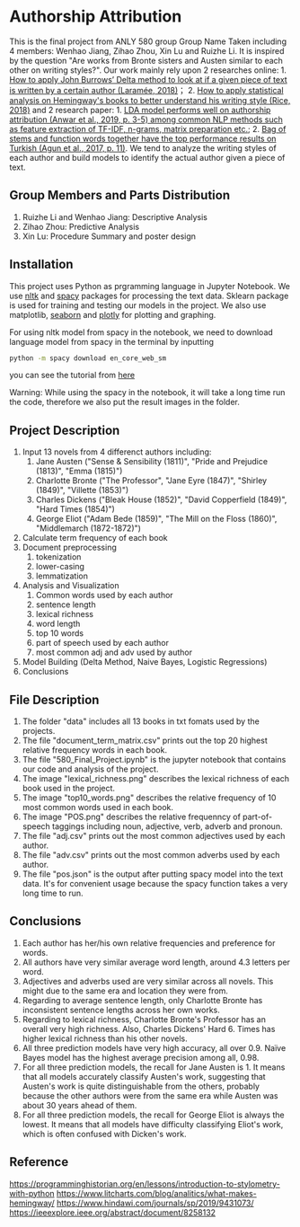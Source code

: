 # Authorship Attribution

This is the final project from ANLY 580 group Group Name Taken including 4 members: Wenhao Jiang, Zihao Zhou, Xin Lu and Ruizhe Li. It is inspired by the question "Are works from Bronte sisters and Austen similar to each other on writing styles?". Our work mainly rely upon 2 researches online: 1. [How to apply John Burrows’ Delta method to look at if a given piece of text is written by a certain author (Laramée, 2018)](https://programminghistorian.org/en/lessons/introduction-to-stylometry-with-python)； 2. [How to apply statistical analysis on Hemingway's books to better understand his writing style (Rice, 2018)](https://www.litcharts.com/blog/analitics/what-makes-hemingway/
) and 2 research paper: 1. [LDA model performs well on authorship attribution (Anwar et al., 2019, p. 3-5) among common NLP methods such as feature extraction of TF-IDF, n-grams, matrix preparation etc.](https://www.hindawi.com/journals/sp/2019/9431073/); 2. [Bag of stems and function words together have the top performance results on Turkish (Agun et al., 2017, p. 11)](https://ieeexplore.ieee.org/abstract/document/8258132). We tend to analyze the writing styles of each author and build models to identify the actual author given a piece of text. 

## Group Members and Parts Distribution
1. Ruizhe Li and Wenhao Jiang: Descriptive Analysis
2. Zihao Zhou: Predictive Analysis
3. Xin Lu: Procedure Summary and poster design

## Installation

This project uses Python as prgramming language in Jupyter Notebook. We use [nltk](https://www.nltk.org/) and [spacy](https://spacy.io/usage) packages for processing the text data. Sklearn package is used for training and testing our models in the project. We also use matplotlib, [seaborn](https://seaborn.pydata.org/) and [plotly](https://plot.ly/python/) for plotting and graphing. 

For using nltk model from spacy in the notebook, we need to download language model from spacy in the terminal by inputting 
```bash
python -m spacy download en_core_web_sm
```
you can see the tutorial from [here](https://spacy.io/usage/models)

Warning: While using the spacy in the notebook, it will take a long time run the code, therefore we also put the result images in the folder.

## Project Description

1. Input 13 novels from 4 differenct authors including:
   1. Jane Austen ("Sense & Sensibility (1811)", "Pride and Prejudice (1813)", "Emma (1815)")
   2. Charlotte Bronte ("The Professor", "Jane Eyre (1847)", "Shirley (1849)", "Villette (1853)")
   3. Charles Dickens ("Bleak House (1852)", "David Copperfield (1849)", "Hard Times (1854)")
   4. George Eliot ("Adam Bede (1859)", "The Mill on the Floss (1860)", "Middlemarch (1872-1872)")
2. Calculate term frequency of each book
3. Document preprocessing
   1. tokenization
   2. lower-casing 
   3. lemmatization
4. Analysis and Visualization 
   1. Common words used by each author
   2. sentence length
   3. lexical richness 
   4. word length
   5. top 10 words 
   6. part of speech used by each author
   7. most common adj and adv used by author
5. Model Building (Delta Method, Naive Bayes, Logistic Regressions)
6. Conclusions

## File Description

1. The folder "data" includes all 13 books in txt fomats used by the projects.
2. The file "document_term_matrix.csv" prints out the top 20 highest relative frequency words in each book.
3. The file "580_Final_Project.ipynb" is the jupyter notebook that contains our code and analysis of the project.
4. The image "lexical_richness.png" describes the lexical richness of each book used in the project.
5. The image "top10_words.png" describes the relative frequency of 10 most common words used in each book.
6. The image "POS.png" describes the relative frequenncy of part-of-speech taggings including noun, adjective, verb, adverb and pronoun.
7. The file "adj.csv" prints out the most common adjectives used by each author.
8. The file "adv.csv" prints out the most common adverbs used by each author.
9. The file "pos.json" is the output after putting spacy model into the text data. It's for convenient usage because the spacy function takes a very long time to run.

## Conclusions

1. Each author has her/his own relative frequencies and preference for words.
2. All authors have very similar average word length, around 4.3 letters per word.
3. Adjectives and adverbs used are very similar across all novels. This might due to the same era and location they were from.
4. Regarding to average sentence length, only Charlotte Bronte has inconsistent sentence lengths across her own works.
5. Regarding to lexical richness, Charlotte Bronte's Professor has an overall very high richness. Also, Charles Dickens' Hard 6. Times has higher lexical richness than his other novels.
7. All three prediction models have very high accuracy, all over 0.9. Naïve Bayes model has the highest average precision among all, 0.98.
8. For all three prediction models, the recall for Jane Austen is 1. It means that all models accurately classify Austen's work, suggesting that Austen's work is quite distinguishable from the others, probably because the other authors were from the same era while Austen was about 30 years ahead of them.
9. For all three prediction models, the recall for George Eliot is always the lowest. It means that all models have difficulty classifying Eliot's work, which is often confused with Dicken's work.

## Reference
https://programminghistorian.org/en/lessons/introduction-to-stylometry-with-python
https://www.litcharts.com/blog/analitics/what-makes-hemingway/
https://www.hindawi.com/journals/sp/2019/9431073/
https://ieeexplore.ieee.org/abstract/document/8258132
